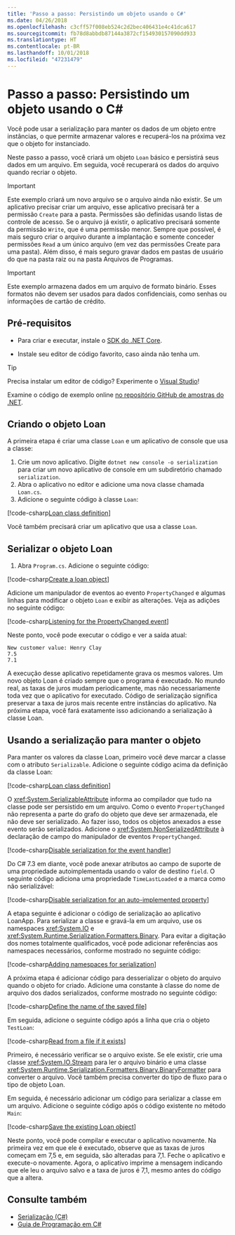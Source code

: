 ```yaml
---
title: 'Passo a passo: Persistindo um objeto usando o C#'
ms.date: 04/26/2018
ms.openlocfilehash: c3cff57f008eb524c2d2bec406431e4c41dca617
ms.sourcegitcommit: fb78d8abbdb87144a3872cf154930157090dd933
ms.translationtype: HT
ms.contentlocale: pt-BR
ms.lasthandoff: 10/01/2018
ms.locfileid: "47231479"
---
```

# <a name="walkthrough-persisting-an-object-using-c"></a>Passo a passo: Persistindo um objeto usando o C# #

Você pode usar a serialização para manter os dados de um objeto entre instâncias, o que permite armazenar valores e recuperá-los na próxima vez que o objeto for instanciado.

Neste passo a passo, você criará um objeto `Loan` básico e persistirá seus dados em um arquivo. Em seguida, você recuperará os dados do arquivo quando recriar o objeto.

> [!IMPORTANT]
> Este exemplo criará um novo arquivo se o arquivo ainda não existir. Se um aplicativo precisar criar um arquivo, esse aplicativo precisará ter a permissão `Create` para a pasta. Permissões são definidas usando listas de controle de acesso. Se o arquivo já existir, o aplicativo precisará somente da permissão `Write`, que é uma permissão menor. Sempre que possível, é mais seguro criar o arquivo durante a implantação e somente conceder permissões `Read` a um único arquivo (em vez das permissões Create para uma pasta). Além disso, é mais seguro gravar dados em pastas de usuário do que na pasta raiz ou na pasta Arquivos de Programas.

> [!IMPORTANT]
> Este exemplo armazena dados em um arquivo de formato binário. Esses formatos não devem ser usados para dados confidenciais, como senhas ou informações de cartão de crédito.

## <a name="prerequisites"></a>Pré-requisitos

* Para criar e executar, instale o [SDK do .NET Core](https://www.microsoft.com/net/core).

* Instale seu editor de código favorito, caso ainda não tenha um.

> [!TIP]
> Precisa instalar um editor de código? Experimente o [Visual Studio](https://visualstudio.com/downloads)!

Examine o código de exemplo online [no repositório GitHub de amostras do .NET](https://github.com/dotnet/samples/tree/master/csharp/serialization).

## <a name="creating-the-loan-object"></a>Criando o objeto Loan

A primeira etapa é criar uma classe `Loan` e um aplicativo de console que usa a classe:

1. Crie um novo aplicativo. Digite `dotnet new console -o serialization` para criar um novo aplicativo de console em um subdiretório chamado `serialization`.
1. Abra o aplicativo no editor e adicione uma nova classe chamada `Loan.cs`.
1. Adicione o seguinte código à classe `Loan`:

[!code-csharp[Loan class definition](../../../../../samples/csharp/serialization/Loan.cs#1)]

Você também precisará criar um aplicativo que usa a classe `Loan`.

## <a name="serialize-the-loan-object"></a>Serializar o objeto Loan

1. Abra `Program.cs`. Adicione o seguinte código:

[!code-csharp[Create a loan object](../../../../../samples/csharp/serialization/Program.cs#1)]

Adicione um manipulador de eventos ao evento `PropertyChanged` e algumas linhas para modificar o objeto `Loan` e exibir as alterações. Veja as adições no seguinte código:

[!code-csharp[Listening for the PropertyChanged event](../../../../../samples/csharp/serialization/Program.cs#2)]

Neste ponto, você pode executar o código e ver a saída atual:

```console
New customer value: Henry Clay
7.5
7.1
```

A execução desse aplicativo repetidamente grava os mesmos valores. Um novo objeto Loan é criado sempre que o programa é executado. No mundo real, as taxas de juros mudam periodicamente, mas não necessariamente toda vez que o aplicativo for executado. Código de serialização significa preservar a taxa de juros mais recente entre instâncias do aplicativo. Na próxima etapa, você fará exatamente isso adicionando a serialização à classe Loan.

## <a name="using-serialization-to-persist-the-object"></a>Usando a serialização para manter o objeto

Para manter os valores da classe Loan, primeiro você deve marcar a classe com o atributo `Serializable`. Adicione o seguinte código acima da definição da classe Loan:

[!code-csharp[Loan class definition](../../../../../samples/csharp/serialization/Loan.cs#2)]

O <xref:System.SerializableAttribute> informa ao compilador que tudo na classe pode ser persistido em um arquivo. Como o evento `PropertyChanged` não representa a parte do grafo do objeto que deve ser armazenada, ele não deve ser serializado. Ao fazer isso, todos os objetos anexados a esse evento serão serializados. Adicione o <xref:System.NonSerializedAttribute> à declaração de campo do manipulador de eventos `PropertyChanged`.

[!code-csharp[Disable serialization for the event handler](../../../../../samples/csharp/serialization/Loan.cs#3)]

Do C# 7.3 em diante, você pode anexar atributos ao campo de suporte de uma propriedade autoimplementada usando o valor de destino `field`. O seguinte código adiciona uma propriedade `TimeLastLoaded` e a marca como não serializável:

[!code-csharp[Disable serialization for an auto-implemented property](../../../../../samples/csharp/serialization/Loan.cs#4)]

A etapa seguinte é adicionar o código de serialização ao aplicativo LoanApp. Para serializar a classe e gravá-la em um arquivo, use os namespaces <xref:System.IO> e <xref:System.Runtime.Serialization.Formatters.Binary>. Para evitar a digitação dos nomes totalmente qualificados, você pode adicionar referências aos namespaces necessários, conforme mostrado no seguinte código:

[!code-csharp[Adding namespaces for serialization](../../../../../samples/csharp/serialization/Program.cs#3)]

A próxima etapa é adicionar código para desserializar o objeto do arquivo quando o objeto for criado. Adicione uma constante à classe do nome de arquivo dos dados serializados, conforme mostrado no seguinte código:

[!code-csharp[Define the name of the saved file](../../../../../samples/csharp/serialization/Program.cs#4)]

Em seguida, adicione o seguinte código após a linha que cria o objeto `TestLoan`:

[!code-csharp[Read from a file if it exists](../../../../../samples/csharp/serialization/Program.cs#5)]

Primeiro, é necessário verificar se o arquivo existe. Se ele existir, crie uma classe <xref:System.IO.Stream> para ler o arquivo binário e uma classe <xref:System.Runtime.Serialization.Formatters.Binary.BinaryFormatter> para converter o arquivo. Você também precisa converter do tipo de fluxo para o tipo de objeto Loan.

Em seguida, é necessário adicionar um código para serializar a classe em um arquivo. Adicione o seguinte código após o código existente no método `Main`:

[!code-csharp[Save the existing Loan object](../../../../../samples/csharp/serialization/Program.cs#6)]

Neste ponto, você pode compilar e executar o aplicativo novamente. Na primeira vez em que ele é executado, observe que as taxas de juros começam em 7,5 e, em seguida, são alteradas para 7,1. Feche o aplicativo e execute-o novamente. Agora, o aplicativo imprime a mensagem indicando que ele leu o arquivo salvo e a taxa de juros é 7,1, mesmo antes do código que a altera.

## <a name="see-also"></a>Consulte também

- [Serialização (C#)](index.md)  
- [Guia de Programação em C#](../..//index.md)  
